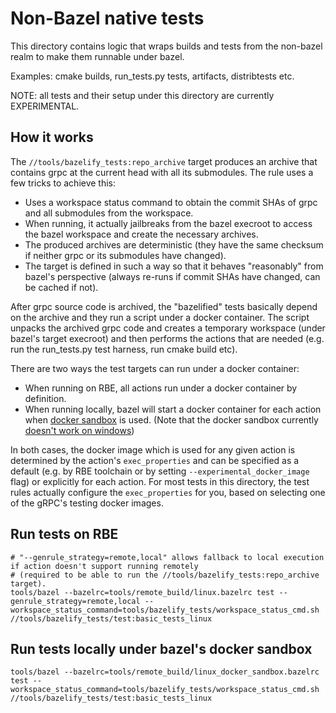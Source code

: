 # Non-Bazel native tests

This directory contains logic that wraps builds and tests from the non-bazel realm to make them runnable under bazel.

Examples: cmake builds, run_tests.py tests, artifacts, distribtests etc.

NOTE: all tests and their setup under this directory are currently EXPERIMENTAL.

## How it works

The `//tools/bazelify_tests:repo_archive` target produces an archive that contains grpc at the current head with all its submodules. The rule uses a few tricks to achieve this:

* Uses a workspace status command to obtain the commit SHAs of grpc and all submodules from the workspace.
* When running, it actually jailbreaks from the bazel execroot to access the bazel workspace and create the necessary archives.
* The produced archives are deterministic (they have the same checksum if neither grpc or its submodules have changed).
* The target is defined in such a way so that it behaves "reasonably" from bazel's perspective (always re-runs if commit SHAs have changed, can be cached if not).

After grpc source code is archived, the "bazelified" tests basically depend on the archive and they run a script under a docker container.
The script unpacks the archived grpc code and creates a temporary workspace (under bazel's target execroot) and then performs the actions that are needed
(e.g. run the run_tests.py test harness, run cmake build etc).

There are two ways the test targets can run under a docker container:

* When running on RBE, all actions run under a docker container by definition.
* When running locally, bazel will start a docker container for each action when [docker sandbox](https://bazel.build/remote/sandbox) is used.
  (Note that the docker sandbox currently [doesn't work on windows](https://github.com/bazelbuild/bazel/issues/19101))

In both cases, the docker image which is used for any given action is determined by the action's `exec_properties` and can be specified as a default
(e.g. by RBE toolchain or by setting `--experimental_docker_image` flag) or explicitly for each action. For most tests in this directory,
the test rules actually configure the `exec_properties` for you, based on selecting one of the gRPC's testing docker images.

## Run tests on RBE

```
# "--genrule_strategy=remote,local" allows fallback to local execution if action doesn't support running remotely
# (required to be able to run the //tools/bazelify_tests:repo_archive target).
tools/bazel --bazelrc=tools/remote_build/linux.bazelrc test --genrule_strategy=remote,local --workspace_status_command=tools/bazelify_tests/workspace_status_cmd.sh //tools/bazelify_tests/test:basic_tests_linux
```

## Run tests locally under bazel's docker sandbox

```
tools/bazel --bazelrc=tools/remote_build/linux_docker_sandbox.bazelrc test --workspace_status_command=tools/bazelify_tests/workspace_status_cmd.sh //tools/bazelify_tests/test:basic_tests_linux
```


